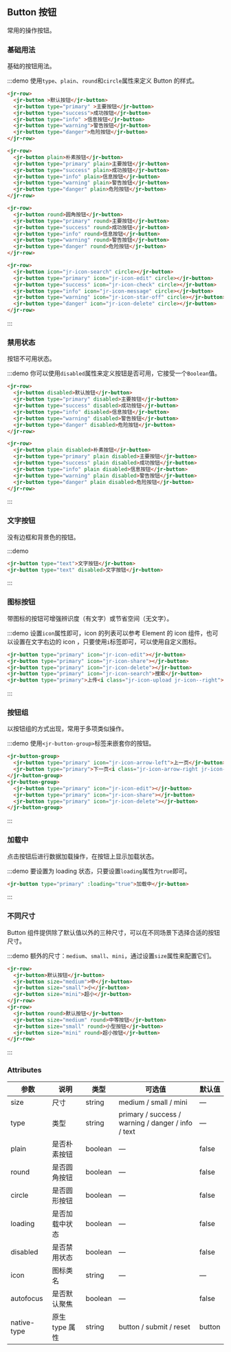## Button 按钮
常用的操作按钮。

### 基础用法

基础的按钮用法。

:::demo 使用`type`、`plain`、`round`和`circle`属性来定义 Button 的样式。

```html
<jr-row>
  <jr-button >默认按钮</jr-button>
  <jr-button type="primary" >主要按钮</jr-button>
  <jr-button type="success">成功按钮</jr-button>
  <jr-button type="info" >信息按钮</jr-button>
  <jr-button type="warning">警告按钮</jr-button>
  <jr-button type="danger">危险按钮</jr-button>
</jr-row>

<jr-row>
  <jr-button plain>朴素按钮</jr-button>
  <jr-button type="primary" plain>主要按钮</jr-button>
  <jr-button type="success" plain>成功按钮</jr-button>
  <jr-button type="info" plain>信息按钮</jr-button>
  <jr-button type="warning" plain>警告按钮</jr-button>
  <jr-button type="danger" plain>危险按钮</jr-button>
</jr-row>

<jr-row>
  <jr-button round>圆角按钮</jr-button>
  <jr-button type="primary" round>主要按钮</jr-button>
  <jr-button type="success" round>成功按钮</jr-button>
  <jr-button type="info" round>信息按钮</jr-button>
  <jr-button type="warning" round>警告按钮</jr-button>
  <jr-button type="danger" round>危险按钮</jr-button>
</jr-row>

<jr-row>
  <jr-button icon="jr-icon-search" circle></jr-button>
  <jr-button type="primary" icon="jr-icon-edit" circle></jr-button>
  <jr-button type="success" icon="jr-icon-check" circle></jr-button>
  <jr-button type="info" icon="jr-icon-message" circle></jr-button>
  <jr-button type="warning" icon="jr-icon-star-off" circle></jr-button>
  <jr-button type="danger" icon="jr-icon-delete" circle></jr-button>
</jr-row>
```
:::

### 禁用状态

按钮不可用状态。

:::demo 你可以使用`disabled`属性来定义按钮是否可用，它接受一个`Boolean`值。

```html
<jr-row>
  <jr-button disabled>默认按钮</jr-button>
  <jr-button type="primary" disabled>主要按钮</jr-button>
  <jr-button type="success" disabled>成功按钮</jr-button>
  <jr-button type="info" disabled>信息按钮</jr-button>
  <jr-button type="warning" disabled>警告按钮</jr-button>
  <jr-button type="danger" disabled>危险按钮</jr-button>
</jr-row>

<jr-row>
  <jr-button plain disabled>朴素按钮</jr-button>
  <jr-button type="primary" plain disabled>主要按钮</jr-button>
  <jr-button type="success" plain disabled>成功按钮</jr-button>
  <jr-button type="info" plain disabled>信息按钮</jr-button>
  <jr-button type="warning" plain disabled>警告按钮</jr-button>
  <jr-button type="danger" plain disabled>危险按钮</jr-button>
</jr-row>
```
:::

### 文字按钮

没有边框和背景色的按钮。

:::demo
```html
<jr-button type="text">文字按钮</jr-button>
<jr-button type="text" disabled>文字按钮</jr-button>
```
:::

### 图标按钮

带图标的按钮可增强辨识度（有文字）或节省空间（无文字）。

:::demo 设置`icon`属性即可，icon 的列表可以参考 Element 的 icon 组件，也可以设置在文字右边的 icon ，只要使用`i`标签即可，可以使用自定义图标。

```html
<jr-button type="primary" icon="jr-icon-edit"></jr-button>
<jr-button type="primary" icon="jr-icon-share"></jr-button>
<jr-button type="primary" icon="jr-icon-delete"></jr-button>
<jr-button type="primary" icon="jr-icon-search">搜索</jr-button>
<jr-button type="primary">上传<i class="jr-icon-upload jr-icon--right"></i></jr-button>
```
:::

### 按钮组

以按钮组的方式出现，常用于多项类似操作。

:::demo 使用`<jr-button-group>`标签来嵌套你的按钮。

```html
<jr-button-group>
  <jr-button type="primary" icon="jr-icon-arrow-left">上一页</jr-button>
  <jr-button type="primary">下一页<i class="jr-icon-arrow-right jr-icon--right"></i></jr-button>
</jr-button-group>
<jr-button-group>
  <jr-button type="primary" icon="jr-icon-edit"></jr-button>
  <jr-button type="primary" icon="jr-icon-share"></jr-button>
  <jr-button type="primary" icon="jr-icon-delete"></jr-button>
</jr-button-group>
```
:::

### 加载中

点击按钮后进行数据加载操作，在按钮上显示加载状态。

:::demo 要设置为 loading 状态，只要设置`loading`属性为`true`即可。

```html
<jr-button type="primary" :loading="true">加载中</jr-button>
```
:::

### 不同尺寸

Button 组件提供除了默认值以外的三种尺寸，可以在不同场景下选择合适的按钮尺寸。

:::demo 额外的尺寸：`medium`、`small`、`mini`，通过设置`size`属性来配置它们。

```html
<jr-row>
  <jr-button>默认按钮</jr-button>
  <jr-button size="medium">中</jr-button>
  <jr-button size="small">小</jr-button>
  <jr-button size="mini">超小</jr-button>
</jr-row>
<jr-row>
  <jr-button round>默认按钮</jr-button>
  <jr-button size="medium" round>中等按钮</jr-button>
  <jr-button size="small" round>小型按钮</jr-button>
  <jr-button size="mini" round>超小按钮</jr-button>
</jr-row>
```
:::

### Attributes
| 参数      | 说明    | 类型      | 可选值       | 默认值   |
|---------- |-------- |---------- |-------------  |-------- |
| size     | 尺寸   | string  |   medium / small / mini            |    —     |
| type     | 类型   | string    |   primary / success / warning / danger / info / text |     —    |
| plain     | 是否朴素按钮   | boolean    | — | false   |
| round     | 是否圆角按钮   | boolean    | — | false   |
| circle     | 是否圆形按钮   | boolean    | — | false   |
| loading     | 是否加载中状态   | boolean    | — | false   |
| disabled  | 是否禁用状态    | boolean   | —   | false   |
| icon  | 图标类名 | string   |  —  |  —  |
| autofocus  | 是否默认聚焦 | boolean   |  —  |  false  |
| native-type | 原生 type 属性 | string | button / submit / reset | button |
